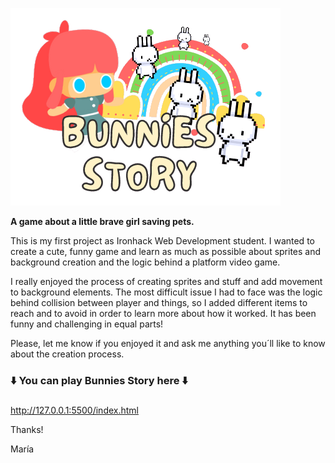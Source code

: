  
 ![bunnies_logo](https://github.com/MaGaBoo/ironhack-videogame-project/blob/master/assets/images/Game%20logo_cut.png)
 
**A game about a little brave girl saving pets.**

This is my first project as Ironhack Web Development student. 
I wanted to create a cute, funny game and learn as much as possible about sprites and background creation and the logic behind a platform video game.

I really enjoyed the process of creating sprites and stuff and add movement to background elements. The most difficult issue I had to face was the logic behind collision between player and things, so I added different items to reach and to avoid in order to learn more about how it worked. It has been funny and challenging in equal parts!

Please, let me know if you enjoyed it and ask me anything you´ll like to know about the creation process.

 ### ⬇️ You can play Bunnies Story here ⬇️ <h3>

http://127.0.0.1:5500/index.html

Thanks!

María
